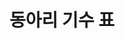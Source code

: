 ---
title: 동아리 기수 표
modal-id: 6
img: photo.jpg
thumbicon: fa-table
category: Introduction
description: <strong>동아리 기수 현황</strong>
---
